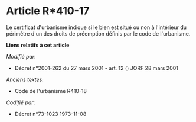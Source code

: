 # Article R*410-17

Le certificat d'urbanisme indique si le bien est situé ou non à l'intérieur du périmètre d'un des droits de préemption
définis par le code de l'urbanisme.

**Liens relatifs à cet article**

_Modifié par_:

  - Décret n°2001-262 du 27 mars 2001 - art. 12 () JORF 28 mars 2001

_Anciens textes_:

  - Code de l'urbanisme R410-18

_Codifié par_:

  - Décret n°73-1023 1973-11-08
